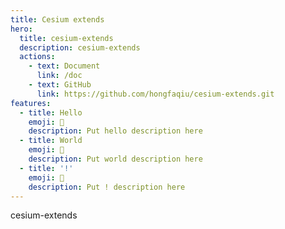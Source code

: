 ```yaml
---
title: Cesium extends
hero:
  title: cesium-extends
  description: cesium-extends
  actions:
    - text: Document
      link: /doc
    - text: GitHub
      link: https://github.com/hongfaqiu/cesium-extends.git
features:
  - title: Hello
    emoji: 💎
    description: Put hello description here
  - title: World
    emoji: 🌈
    description: Put world description here
  - title: '!'
    emoji: 🚀
    description: Put ! description here
---
```


cesium-extends
